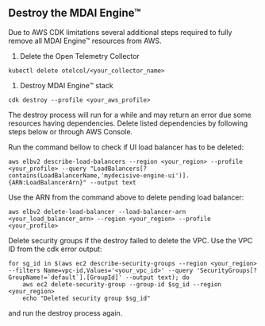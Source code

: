 ## Destroy the MDAI Engine™

Due to AWS CDK limitations several additional steps required to fully remove all MDAI Engine™ resources from AWS.

1. Delete the Open Telemetry Collector
```shell
kubectl delete otelcol/<your_collector_name>
```
1. Destroy MDAI Engine™ stack
```shell
cdk destroy --profile <your_aws_profile>
```
The destroy process will run for a while and may return an error due some resources having dependencies.
Delete listed dependencies by following steps below or through AWS Console.

Run the command bellow to check if UI load balancer has to be deleted:
```shell
aws elbv2 describe-load-balancers --region <your_region> --profile <your_profile> --query "LoadBalancers[?contains(LoadBalancerName,'mydecisive-engine-ui')].{ARN:LoadBalancerArn}" --output text
```
Use the ARN from the command above to delete pending load balancer:
```shell
aws elbv2 delete-load-balancer --load-balancer-arn <your_load_balancer_arn> --region <your_region> --profile <your_profile>
```
Delete security groups if the destroy failed to delete the VPC. Use the VPC ID from the cdk error output:
```shell
for sg_id in $(aws ec2 describe-security-groups --region <your_region> --filters Name=vpc-id,Values='<your_vpc_id>' --query 'SecurityGroups[?GroupName!=`default`].[GroupId]' --output text); do
    aws ec2 delete-security-group --group-id $sg_id --region <your_region>
    echo "Deleted security group $sg_id"
```
and run the destroy process again.
